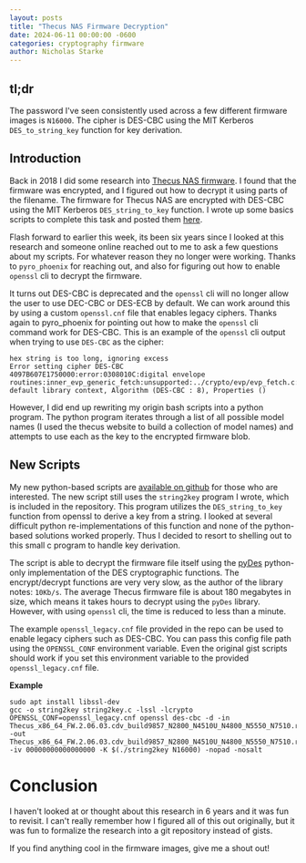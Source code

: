 ```yaml
---
layout: posts
title: "Thecus NAS Firmware Decryption"
date: 2024-06-11 00:00:00 -0600
categories: cryptography firmware
author: Nicholas Starke
---
```



## tl;dr

The password I've seen consistently used across a few different firmware images is `N16000`. The cipher is DES-CBC using the MIT Kerberos `DES_to_string_key` function for key derivation.

## Introduction

Back in 2018 I did some research into [Thecus NAS firmware](https://www.thecus.com).  I found that the firmware was encrypted, and I figured out how to decrypt it using parts of the filename.  The firmware for Thecus NAS are encrypted with DES-CBC using the MIT Kerberos `DES_string_to_key` function.  I wrote up some basics scripts to complete this task and posted them [here](https://gist.github.com/nstarke/eaba741a99049430bdcb74f1b4ebc651).

Flash forward to earlier this week, its been six years since I looked at this research and someone online reached out to me to ask a few questions about my scripts.  For whatever reason they no longer were working.  Thanks to `pyro_phoenix` for reaching out, and also for figuring out how to enable `openssl` cli to decrypt the firmware.

It turns out DES-CBC is deprecated and the `openssl` cli will no longer allow the user to use DEC-CBC or DES-ECB by default.  We can work around this by using a custom `openssl.cnf` file that enables legacy ciphers.  Thanks again to pyro_phoenix for pointing out how to make the `openssl` cli command work for DES-CBC.  This is an example of the `openssl` cli output when trying to use `DES-CBC` as the cipher:

```
hex string is too long, ignoring excess
Error setting cipher DES-CBC
4097B607E1750000:error:0308010C:digital envelope routines:inner_evp_generic_fetch:unsupported:../crypto/evp/evp_fetch.c:386:Global default library context, Algorithm (DES-CBC : 8), Properties ()
```

However, I did end up rewriting my origin bash scripts into a python program.  The python program iterates through a list of all possible model names (I used the thecus website to build a collection of model names) and attempts to use each as the key to the encrypted firmware blob.  

## New Scripts

My new python-based scripts are [available on github](https://github.com/nstarke/thecus-firmware-decrypt) for those who are interested.  The new script still uses the `string2key` program I wrote, which is included in the repository.  This program utilizes the `DES_string_to_key` function from openssl to derive a key from a string.  I looked at several difficult python re-implementations of this function and none of the python-based solutions worked properly. Thus I decided to resort to shelling out to this small c program to handle key derivation.  

The script is able to decrypt the firmware file itself using the [pyDes](https://github.com/twhiteman/pyDes) python-only implementation of the DES cryptographic functions.  The encrypt/decrypt functions are very very slow, as the author of the library notes: `10Kb/s`.  The average Thecus firmware file is about 180 megabytes in size, which means it takes hours to decrypt using the `pyDes` library.  However, with using `openssl` cli, the time is reduced to less than a minute. 

The example `openssl_legacy.cnf` file provided in the repo can be used to enable legacy ciphers such as DES-CBC.  You can pass this config file path using the `OPENSSL_CONF` environment variable. Even the original gist scripts should work if you set this environment variable to the provided `openssl_legacy.cnf` file.

**Example**

```
sudo apt install libssl-dev
gcc -o string2key string2key.c -lssl -lcrypto
OPENSSL_CONF=openssl_legacy.cnf openssl des-cbc -d -in Thecus_x86_64_FW.2.06.03.cdv_build9857_N2800_N4510U_N4800_N5550_N7510.rom -out Thecus_x86_64_FW.2.06.03.cdv_build9857_N2800_N4510U_N4800_N5550_N7510.rom.decrypted.bin -iv 00000000000000000 -K $(./string2key N16000) -nopad -nosalt
```

# Conclusion

I haven't looked at or thought about this research in 6 years and it was fun to revisit.  I can't really remember how I figured all of this out originally, but it was fun to formalize the research into a git repository instead of gists.

If you find anything cool in the firmware images, give me a shout out!